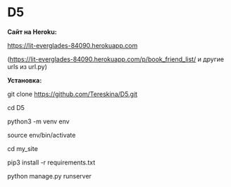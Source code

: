 # D5

<b>Cайт на Heroku:</b>

https://lit-everglades-84090.herokuapp.com

(https://lit-everglades-84090.herokuapp.com/p/book_friend_list/ и другие urls из url.py)




<b>Установка:</b>

git clone https://github.com/Tereskina/D5.git

cd D5

python3 -m venv env

source env/bin/activate

cd my_site

pip3 install -r requirements.txt

python manage.py runserver
